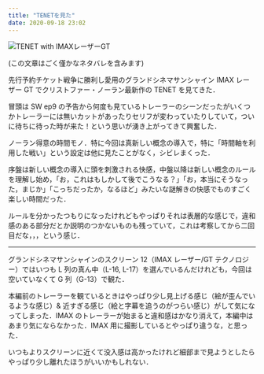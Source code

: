 ```yaml
---
title: "TENETを見た"
date: 2020-09-18 23:02
---
```


![TENET with IMAXレーザーGT](https://pbs.twimg.com/media/EiL7FMMXcAEdxnP?format=jpg&name=large)

(この文章はごく僅かなネタバレを含みます)

先行予約チケット戦争に勝利し愛用のグランドシネマサンシャイン IMAX レーザー GT でクリストファー・ノーラン最新作の TENET を見てきた．

冒頭は SW ep9 の予告から何度も見ているトレーラーのシーンだったがいくつかトレーラーには無いカットがあったりセリフが変わっていたりしていて，ついに待ちに待った時が来た！という思いが湧き上がってきて興奮した．

ノーラン得意の時間モノ．特に今回は真新しい概念の導入で，特に「時間軸を利用した戦い」という設定は他に見たことがなく，シビレまくった．

序盤は新しい概念の導入に頭を刺激される快感，中盤以降は新しい概念のルールを理解し始め，「お，これはもしかして後でこうなる？」「お，本当にそうなった，まじか」「こっちだったか，なるほど」みたいな謎解きの快感でものすごく楽しい時間だった．

ルールを分かったつもりになったけれどもやっぱりそれは表層的な感じで，違和感のある部分だとか説明のつかないものも残っていて，これは考察してから二回目だな，，，という感じ．

---

グランドシネマサンシャインのスクリーン 12（IMAX レーザー/GT テクノロジー）ではいつも L 列の真ん中（L-16, L-17）を選んでいるんだけれども，今回は空いていなくて G 列（G-13）で観た．

本編前のトレーラーを観ているときはやっぱり少し見上げる感じ（絵が歪んでいるような感じ）& 近すぎる感じ（絵と字幕を追うのがつらい感じ）がして気になってしまった．IMAX のトレーラーが始まると違和感はかなり消えて，本編中はあまり気にならなかった．IMAX 用に撮影しているとやっぱり違うな，と思った．

いつもよりスクリーンに近くて没入感は高かったけれど細部まで見ようとしたらやっぱり少し離れたほうがいいかもしれない．
